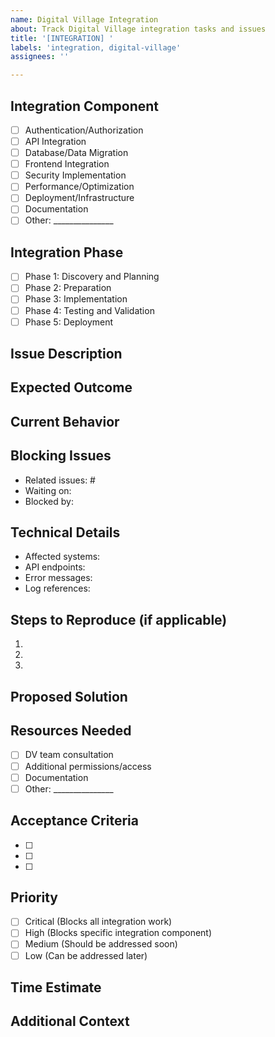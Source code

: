 ```yaml
---
name: Digital Village Integration
about: Track Digital Village integration tasks and issues
title: '[INTEGRATION] '
labels: 'integration, digital-village'
assignees: ''

---
```


## Integration Component
<!-- Which component/service is this related to? -->
- [ ] Authentication/Authorization
- [ ] API Integration
- [ ] Database/Data Migration
- [ ] Frontend Integration
- [ ] Security Implementation
- [ ] Performance/Optimization
- [ ] Deployment/Infrastructure
- [ ] Documentation
- [ ] Other: _______________

## Integration Phase
<!-- Which phase of integration is this for? -->
- [ ] Phase 1: Discovery and Planning
- [ ] Phase 2: Preparation
- [ ] Phase 3: Implementation
- [ ] Phase 4: Testing and Validation
- [ ] Phase 5: Deployment

## Issue Description
<!-- Provide a clear and concise description of the integration issue or task -->

## Expected Outcome
<!-- What should happen when this is resolved? -->

## Current Behavior
<!-- What is happening now? (if applicable) -->

## Blocking Issues
<!-- List any issues or dependencies that are blocking this -->
- Related issues: #
- Waiting on: 
- Blocked by: 

## Technical Details
<!-- Any relevant technical information -->
- Affected systems:
- API endpoints:
- Error messages:
- Log references:

## Steps to Reproduce (if applicable)
<!-- For integration bugs or issues -->
1. 
2. 
3. 

## Proposed Solution
<!-- If you have a solution in mind, describe it here -->

## Resources Needed
<!-- What resources or access do you need to resolve this? -->
- [ ] DV team consultation
- [ ] Additional permissions/access
- [ ] Documentation
- [ ] Other: _______________

## Acceptance Criteria
<!-- What needs to be done for this issue to be considered resolved? -->
- [ ] 
- [ ] 
- [ ] 

## Priority
<!-- How urgent is this issue? -->
- [ ] Critical (Blocks all integration work)
- [ ] High (Blocks specific integration component)
- [ ] Medium (Should be addressed soon)
- [ ] Low (Can be addressed later)

## Time Estimate
<!-- How long do you think this will take to resolve? -->

## Additional Context
<!-- Add any other context, screenshots, or information about the issue here -->